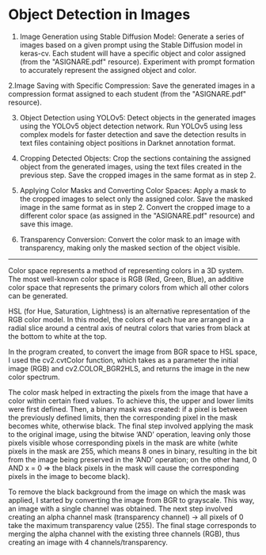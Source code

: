 # Object Detection in Images

1. Image Generation using Stable Diffusion Model:
Generate a series of images based on a given prompt using the Stable Diffusion model in keras-cv.
Each student will have a specific object and color assigned (from the "ASIGNARE.pdf" resource).
Experiment with prompt formation to accurately represent the assigned object and color.

2.Image Saving with Specific Compression:
Save the generated images in a compression format assigned to each student
(from the "ASIGNARE.pdf" resource).

3. Object Detection using YOLOv5:
Detect objects in the generated images using the YOLOv5 object detection network.
Run YOLOv5 using less complex models for faster detection and save the detection results in text files containing object positions in Darknet annotation format.

4. Cropping Detected Objects:
Crop the sections containing the assigned object from the generated images, using the text files created in the previous step.
Save the cropped images in the same format as in step 2.

5. Applying Color Masks and Converting Color Spaces:
Apply a mask to the cropped images to select only the assigned color.
Save the masked image in the same format as in step 2.
Convert the cropped image to a different color space (as assigned in the "ASIGNARE.pdf" resource) and save this image.

6. Transparency Conversion:
Convert the color mask to an image with transparency, making only the masked section of the object visible.
------------------------------------------------------------------------------------------------------------------------------------------------------------------------------------------------------------------------------------------
Color space represents a method of representing colors in a 3D system. The most well-known color space is RGB (Red, Green, Blue), an additive color space that represents the primary colors from which all other colors can be generated.

HSL (for Hue, Saturation, Lightness) is an alternative representation of the RGB color model. In this model, the colors of each hue are arranged in a radial slice around a central axis of neutral colors that varies from black at the bottom to white at the top.

In the program created, to convert the image from BGR space to HSL space, I used the cv2.cvtColor function, which takes as a parameter the initial image (RGB) and cv2.COLOR_BGR2HLS, and returns the image in the new color spectrum.

The color mask helped in extracting the pixels from the image that have a color within certain fixed values. To achieve this, the upper and lower limits were first defined. Then, a binary mask was created: if a pixel is between the previously defined limits, then the corresponding pixel in the mask becomes white, otherwise black. The final step involved applying the mask to the original image, using the bitwise ‘AND’ operation, leaving only those pixels visible whose corresponding pixels in the mask are white (white pixels in the mask are 255, which means 8 ones in binary, resulting in the bit from the image being preserved in the ‘AND’ operation; on the other hand, 0 AND x = 0 => the black pixels in the mask will cause the corresponding pixels in the image to become black).

To remove the black background from the image on which the mask was applied, I started by converting the image from BGR to grayscale. This way, an image with a single channel was obtained. The next step involved creating an alpha channel mask (transparency channel) -> all pixels of 0 take the maximum transparency value (255). The final stage corresponds to merging the alpha channel with the existing three channels (RGB), thus creating an image with 4 channels/transparency.
